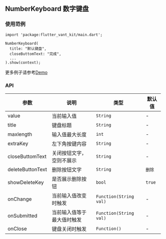 ## NumberKeyboard 数字键盘

### 使用范例

```
import 'package:flutter_vant_kit/main.dart';

NumberKeyboard(
  title: "默认键盘",
  closeButtomText: "完成",
  ...
).show(context);
```

更多例子请参考[Demo](https://github.com/benjaken/flutter_vant_kit/blob/master/example/lib/routes/demoNumberKeyboard.dart)

### API

| 参数 | 说明 | 类型 | 默认值 |
| ------------ | ------------ | ------------ | ------------ |
| value | 当前输入值 | `String` | - |
| title | 键盘标题 | `String` | - |
| maxlength | 输入值最大长度 | `int` | - |
| extraKey | 左下角按键内容 | `String` | - |
| closeButtomText | 关闭按钮文字，空则不展示 | `String` | - |
| deleteButtonText | 删除按钮文字 | `String` | `删除` |
| showDeleteKey | 是否展示删除按钮 | `bool` | `true` |
| onChange | 当前输入值改变时触发 | `Function(String val)` | - |
| onSubmitted | 当前输入值等于最大值时触发 | `Function(String val)` | - |
| onClose | 键盘关闭时触发 | `Function()` | - |
